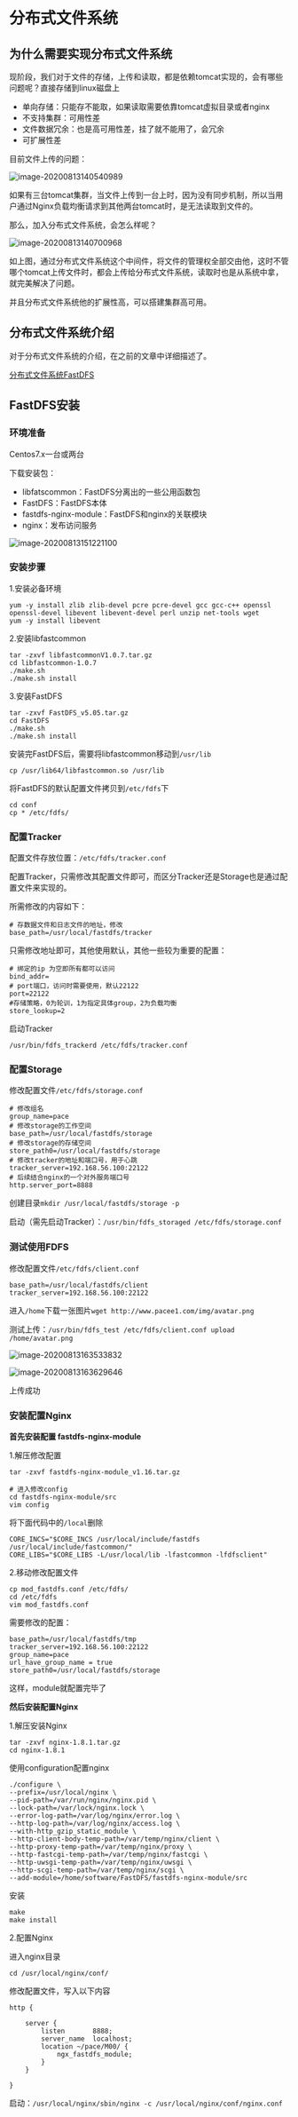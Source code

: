 # 分布式文件系统

## 为什么需要实现分布式文件系统

现阶段，我们对于文件的存储，上传和读取，都是依赖tomcat实现的，会有哪些问题呢？直接存储到linux磁盘上

- 单向存储：只能存不能取，如果读取需要依靠tomcat虚拟目录或者nginx
- 不支持集群：可用性差
- 文件数据冗余：也是高可用性差，挂了就不能用了，会冗余
- 可扩展性差

目前文件上传的问题：

![image-20200813140540989](image/image-20200813140540989.png)

如果有三台tomcat集群，当文件上传到一台上时，因为没有同步机制，所以当用户通过Nginx负载均衡请求到其他两台tomcat时，是无法读取到文件的。

那么，加入分布式文件系统，会怎么样呢？

![image-20200813140700968](image/image-20200813140700968.png)

如上图，通过分布式文件系统这个中间件，将文件的管理权全部交由他，这时不管哪个tomcat上传文件时，都会上传给分布式文件系统，读取时也是从系统中拿，就完美解决了问题。

并且分布式文件系统他的扩展性高，可以搭建集群高可用。

## 分布式文件系统介绍

对于分布式文件系统的介绍，在之前的文章中详细描述了。

[分布式文件系统FastDFS](http://www.pacee1.com/2020/02/19/学成在线/学成在线06-分布式文件系统FastDFS/)

## FastDFS安装

### 环境准备

Centos7.x一台或两台

下载安装包：

- libfatscommon：FastDFS分离出的一些公用函数包
- FastDFS：FastDFS本体
- fastdfs-nginx-module：FastDFS和nginx的关联模块
- nginx：发布访问服务

![image-20200813151221100](image/image-20200813151221100.png)

### 安装步骤

1.安装必备环境

```
yum -y install zlib zlib-devel pcre pcre-devel gcc gcc-c++ openssl openssl-devel libevent libevent-devel perl unzip net-tools wget
yum -y install libevent
```

2.安装libfastcommon

```
tar -zxvf libfastcommonV1.0.7.tar.gz
cd libfastcommon-1.0.7
./make.sh
./make.sh install
```

3.安装FastDFS

```
tar -zxvf FastDFS_v5.05.tar.gz
cd FastDFS
./make.sh
./make.sh install
```

安装完FastDFS后，需要将libfastcommon移动到`/usr/lib`

```
cp /usr/lib64/libfastcommon.so /usr/lib
```

将FastDFS的默认配置文件拷贝到`/etc/fdfs`下

```
cd conf
cp * /etc/fdfs/
```

### 配置Tracker

配置文件存放位置：`/etc/fdfs/tracker.conf`

配置Tracker，只需修改其配置文件即可，而区分Tracker还是Storage也是通过配置文件来实现的。

所需修改的内容如下：

```properties
# 存数据文件和日志文件的地址，修改
base_path=/usr/local/fastdfs/tracker
```

只需修改地址即可，其他使用默认，其他一些较为重要的配置：

```properties
# 绑定的ip 为空即所有都可以访问
bind_addr=
# port端口，访问时需要使用，默认22122
port=22122
#存储策略，0为轮训，1为指定具体group，2为负载均衡
store_lookup=2
```

启动Tracker

```
/usr/bin/fdfs_trackerd /etc/fdfs/tracker.conf
```

### 配置Storage

修改配置文件`/etc/fdfs/storage.conf`

```properties
# 修改组名
group_name=pace
# 修改storage的工作空间
base_path=/usr/local/fastdfs/storage
# 修改storage的存储空间
store_path0=/usr/local/fastdfs/storage
# 修改tracker的地址和端口号，用于心跳
tracker_server=192.168.56.100:22122
# 后续结合nginx的一个对外服务端口号
http.server_port=8888
```

创建目录`mkdir /usr/local/fastdfs/storage -p`

启动（需先启动Tracker）：`/usr/bin/fdfs_storaged /etc/fdfs/storage.conf`

### 测试使用FDFS

修改配置文件`/etc/fdfs/client.conf`

```properties
base_path=/usr/local/fastdfs/client
tracker_server=192.168.56.100:22122
```

进入`/home`下载一张图片`wget http://www.pacee1.com/img/avatar.png`

测试上传：`/usr/bin/fdfs_test /etc/fdfs/client.conf upload /home/avatar.png`

![image-20200813163533832](image/image-20200813163533832.png)

![image-20200813163629646](image/image-20200813163629646.png)

上传成功

### 安装配置Nginx

**首先安装配置 fastdfs-nginx-module**

1.解压修改配置

```
tar -zxvf fastdfs-nginx-module_v1.16.tar.gz

# 进入修改config
cd fastdfs-nginx-module/src
vim config
```

将下面代码中的`/local`删除

```
CORE_INCS="$CORE_INCS /usr/local/include/fastdfs /usr/local/include/fastcommon/"
CORE_LIBS="$CORE_LIBS -L/usr/local/lib -lfastcommon -lfdfsclient"
```





2.移动修改配置文件

```
cp mod_fastdfs.conf /etc/fdfs/
cd /etc/fdfs
vim mod_fastdfs.conf
```

需要修改的配置：

```properties
base_path=/usr/local/fastdfs/tmp
tracker_server=192.168.56.100:22122
group_name=pace
url_have_group_name = true
store_path0=/usr/local/fastdfs/storage
```

这样，module就配置完毕了

**然后安装配置Nginx**

1.解压安装Nginx

```
tar -zxvf nginx-1.8.1.tar.gz
cd nginx-1.8.1
```

使用configuration配置nginx

```
./configure \
--prefix=/usr/local/nginx \
--pid-path=/var/run/nginx/nginx.pid \
--lock-path=/var/lock/nginx.lock \
--error-log-path=/var/log/nginx/error.log \
--http-log-path=/var/log/nginx/access.log \
--with-http_gzip_static_module \
--http-client-body-temp-path=/var/temp/nginx/client \
--http-proxy-temp-path=/var/temp/nginx/proxy \
--http-fastcgi-temp-path=/var/temp/nginx/fastcgi \
--http-uwsgi-temp-path=/var/temp/nginx/uwsgi \
--http-scgi-temp-path=/var/temp/nginx/scgi \
--add-module=/home/software/FastDFS/fastdfs-nginx-module/src
```

安装

```
make
make install
```

2.配置Nginx

进入nginx目录

```
cd /usr/local/nginx/conf/
```

修改配置文件，写入以下内容

```
http {
    
	server {
		listen       8888;
		server_name  localhost;
		location ~/pace/M00/ {
			ngx_fastdfs_module;
		}
	}

}
```

启动：`/usr/local/nginx/sbin/nginx -c /usr/local/nginx/conf/nginx.conf`